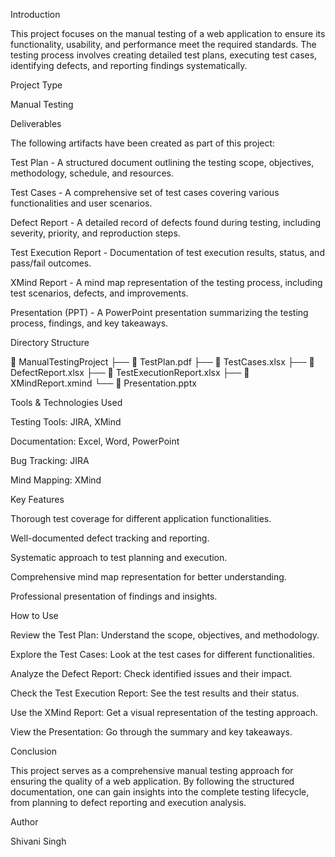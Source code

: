 Introduction

This project focuses on the manual testing of a web application to ensure its functionality, usability, and performance meet the required standards. The testing process involves creating detailed test plans, executing test cases, identifying defects, and reporting findings systematically.

Project Type

Manual Testing

Deliverables

The following artifacts have been created as part of this project:

Test Plan - A structured document outlining the testing scope, objectives, methodology, schedule, and resources.

Test Cases - A comprehensive set of test cases covering various functionalities and user scenarios.

Defect Report - A detailed record of defects found during testing, including severity, priority, and reproduction steps.

Test Execution Report - Documentation of test execution results, status, and pass/fail outcomes.

XMind Report - A mind map representation of the testing process, including test scenarios, defects, and improvements.

Presentation (PPT) - A PowerPoint presentation summarizing the testing process, findings, and key takeaways.

Directory Structure

📂 ManualTestingProject
├── 📄 TestPlan.pdf
├── 📄 TestCases.xlsx
├── 📄 DefectReport.xlsx
├── 📄 TestExecutionReport.xlsx
├── 📄 XMindReport.xmind
└── 📄 Presentation.pptx

Tools & Technologies Used

Testing Tools: JIRA, XMind

Documentation: Excel, Word, PowerPoint

Bug Tracking: JIRA

Mind Mapping: XMind

Key Features

Thorough test coverage for different application functionalities.

Well-documented defect tracking and reporting.

Systematic approach to test planning and execution.

Comprehensive mind map representation for better understanding.

Professional presentation of findings and insights.

How to Use

Review the Test Plan: Understand the scope, objectives, and methodology.

Explore the Test Cases: Look at the test cases for different functionalities.

Analyze the Defect Report: Check identified issues and their impact.

Check the Test Execution Report: See the test results and their status.

Use the XMind Report: Get a visual representation of the testing approach.

View the Presentation: Go through the summary and key takeaways.

Conclusion

This project serves as a comprehensive manual testing approach for ensuring the quality of a web application. By following the structured documentation, one can gain insights into the complete testing lifecycle, from planning to defect reporting and execution analysis.

Author

Shivani Singh
